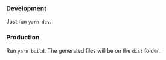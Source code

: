 ### Development
Just run `yarn dev`.

### Production
Run `yarn build`. The generated files will be on the `dist` folder.
